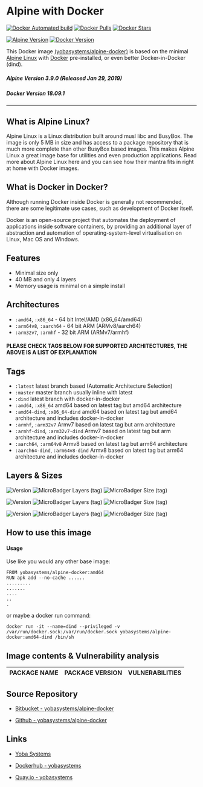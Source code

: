# Alpine with Docker

[![Docker Automated build](https://img.shields.io/docker/automated/yobasystems/alpine-docker.svg?style=for-the-badge&logo=docker)](https://hub.docker.com/r/yobasystems/alpine-docker/)
[![Docker Pulls](https://img.shields.io/docker/pulls/yobasystems/alpine-docker.svg?style=for-the-badge&logo=docker)](https://hub.docker.com/r/yobasystems/alpine-docker/)
[![Docker Stars](https://img.shields.io/docker/stars/yobasystems/alpine-docker.svg?style=for-the-badge&logo=docker)](https://hub.docker.com/r/yobasystems/alpine-docker/)

[![Alpine Version](https://img.shields.io/badge/Alpine%20version-v3.9.0-green.svg?style=for-the-badge)](https://alpinelinux.org/)
[![Docker Version](https://img.shields.io/badge/Docker%20version-v18.09.1-green.svg?style=for-the-badge)](https://www.docker.com/)


This Docker image [(yobasystems/alpine-docker)](https://hub.docker.com/r/yobasystems/alpine-docker/) is based on the minimal [Alpine Linux](https://alpinelinux.org/) with [Docker](https://www.docker.com/) pre-installed, or even better Docker-in-Docker (dind).

##### Alpine Version 3.9.0 (Released Jan 29, 2019)
##### Docker Version 18.09.1

----

## What is Alpine Linux?
Alpine Linux is a Linux distribution built around musl libc and BusyBox. The image is only 5 MB in size and has access to a package repository that is much more complete than other BusyBox based images. This makes Alpine Linux a great image base for utilities and even production applications. Read more about Alpine Linux here and you can see how their mantra fits in right at home with Docker images.

## What is Docker in Docker?
Although running Docker inside Docker is generally not recommended, there are some legitimate use cases, such as development of Docker itself.

Docker is an open-source project that automates the deployment of applications inside software containers, by providing an additional layer of abstraction and automation of operating-system-level virtualisation on Linux, Mac OS and Windows.


## Features

  * Minimal size only
  * 40 MB and only 4 layers
  * Memory usage is minimal on a simple install

## Architectures

* ```:amd64```, ```:x86_64``` - 64 bit Intel/AMD (x86_64/amd64)
* ```:arm64v8```, ```:aarch64``` - 64 bit ARM (ARMv8/aarch64)
* ```:arm32v7```, ```:armhf``` - 32 bit ARM (ARMv7/armhf)

#### PLEASE CHECK TAGS BELOW FOR SUPPORTED ARCHITECTURES, THE ABOVE IS A LIST OF EXPLANATION

## Tags

* ```:latest``` latest branch based (Automatic Architecture Selection)
* ```:master``` master branch usually inline with latest
* ```:dind``` latest branch with docker-in-docker
* ```:amd64```, ```:x86_64``` amd64 based on latest tag but amd64 architecture
* ```:amd64-dind```, ```:x86_64-dind``` amd64 based on latest tag but amd64 architecture and includes docker-in-docker
* ```:armhf```, ```:arm32v7``` Armv7 based on latest tag but arm architecture
* ```:armhf-dind```, ```:arm32v7-dind``` Armv7 based on latest tag but arm architecture and includes docker-in-docker
* ```:aarch64```, ```:arm64v8``` Armv8 based on latest tag but arm64 architecture
* ```:aarch64-dind```, ```:arm64v8-dind``` Armv8 based on latest tag but arm64 architecture and includes docker-in-docker

## Layers & Sizes

![Version](https://img.shields.io/badge/version-amd64-blue.svg?style=for-the-badge)
![MicroBadger Layers (tag)](https://img.shields.io/microbadger/layers/yobasystems/alpine-docker/amd64.svg?style=for-the-badge)
![MicroBadger Size (tag)](https://img.shields.io/microbadger/image-size/yobasystems/alpine-docker/amd64.svg?style=for-the-badge)

![Version](https://img.shields.io/badge/version-aarch64-blue.svg?style=for-the-badge)
![MicroBadger Layers (tag)](https://img.shields.io/microbadger/layers/yobasystems/alpine-docker/aarch64.svg?style=for-the-badge)
![MicroBadger Size (tag)](https://img.shields.io/microbadger/image-size/yobasystems/alpine-docker/aarch64.svg?style=for-the-badge)

![Version](https://img.shields.io/badge/version-armhf-blue.svg?style=for-the-badge)
![MicroBadger Layers (tag)](https://img.shields.io/microbadger/layers/yobasystems/alpine-docker/armhf.svg?style=for-the-badge)
![MicroBadger Size (tag)](https://img.shields.io/microbadger/image-size/yobasystems/alpine-docker/armhf.svg?style=for-the-badge)

## How to use this image
#### Usage

Use like you would any other base image:

```
FROM yobasystems/alpine-docker:amd64
RUN apk add --no-cache ......
.........
.......
....
..
.
```

or maybe a docker run command:


```
docker run -it --name=dind --privileged -v /var/run/docker.sock:/var/run/docker.sock yobasystems/alpine-docker:amd64-dind /bin/sh
```

## Image contents & Vulnerability analysis

| PACKAGE NAME          | PACKAGE VERSION | VULNERABILITIES |
|-----------------------|-----------------|-----------------|


## Source Repository

* [Bitbucket - yobasystems/alpine-docker](https://bitbucket.org/yobasystems/alpine-docker/)

* [Github - yobasystems/alpine-docker](https://github.com/yobasystems/alpine-docker)

## Links

* [Yoba Systems](https://www.yobasystems.co.uk/)

* [Dockerhub - yobasystems](https://hub.docker.com/u/yobasystems/)

* [Quay.io - yobasystems](https://quay.io/organization/yobasystems)
